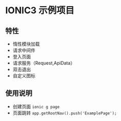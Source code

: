 # IONIC3 示例项目

## 特性
* 惰性模块加载
* 请求中间件
* 登入页面
* 请求服务（Request,ApiData）
* 双击退出
* 自定义图标

## 使用说明
* 创建页面
`ionic g page`
* 页面跳转
`app.getRootNav().push('ExamplePage');`